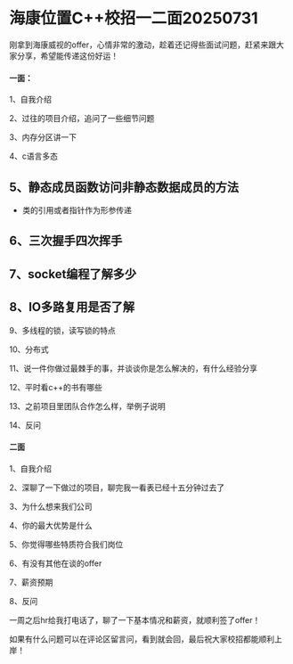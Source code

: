 # 海康位置C++校招一二面20250731



刚拿到海康威视的offer，心情非常的激动，趁着还记得些面试问题，赶紧来跟大家分享，希望能传递这份好运！

#### 一面：

1、自我介绍

2、过往的项目介绍，追问了一些细节问题

3、内存分区讲一下

4、c语言多态

## 5、静态成员函数访问非静态数据成员的方法

+ 类的引用或者指针作为形参传递



## 6、三次握手四次挥手



## 7、socket编程了解多少



## 8、IO多路复用是否了解





9、多线程的锁，读写锁的特点



10、分布式



11、说一件你做过最棘手的事，并谈谈你是怎么解决的，有什么经验分享

12、平时看c++的书有哪些

13、之前项目里团队合作怎么样，举例子说明

14、反问

#### 二面

1、自我介绍

2、深聊了一下做过的项目，聊完我一看表已经十五分钟过去了

3、为什么想来我们公司

4、你的最大优势是什么

5、你觉得哪些特质符合我们岗位

6、有没有其他在谈的offer

7、薪资预期

8、反问

一周之后hr给我打电话了，聊了一下基本情况和薪资，就顺利签了offer！

如果有什么问题可以在评论区留言问，看到就会回，最后祝大家校招都能顺利上岸！